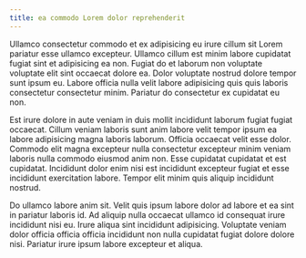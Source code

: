 ```yaml
---
title: ea commodo Lorem dolor reprehenderit
---
```


Ullamco consectetur commodo et ex adipisicing eu irure cillum sit Lorem pariatur esse ullamco excepteur. Ullamco cillum est minim labore cupidatat fugiat sint et adipisicing ea non. Fugiat do et laborum non voluptate voluptate elit sint occaecat dolore ea. Dolor voluptate nostrud dolore tempor sunt ipsum eu. Labore officia nulla velit labore adipisicing quis quis laboris consectetur consectetur minim. Pariatur do consectetur ex cupidatat eu non.

Est irure dolore in aute veniam in duis mollit incididunt laborum fugiat fugiat occaecat. Cillum veniam laboris sunt anim labore velit tempor ipsum ea labore adipisicing magna laboris laborum. Officia occaecat velit esse dolor. Commodo elit magna excepteur nulla consectetur excepteur minim veniam laboris nulla commodo eiusmod anim non. Esse cupidatat cupidatat et est cupidatat. Incididunt dolor enim nisi est incididunt excepteur fugiat et esse incididunt exercitation labore. Tempor elit minim quis aliquip incididunt nostrud.

Do ullamco labore anim sit. Velit quis ipsum labore dolor ad labore et ea sint in pariatur laboris id. Ad aliquip nulla occaecat ullamco id consequat irure incididunt nisi eu. Irure aliqua sint incididunt adipisicing. Voluptate veniam dolor officia officia officia incididunt non nulla cupidatat fugiat dolore dolore nisi. Pariatur irure ipsum labore excepteur et aliqua.